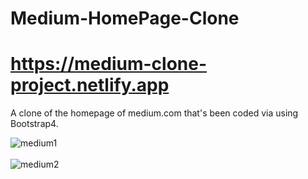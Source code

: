 # Medium-HomePage-Clone
# https://medium-clone-project.netlify.app
A clone of the homepage of medium.com that's been coded via using Bootstrap4.


![medium1](https://i.ibb.co/vqFKgJH/medium1.png)
<br/><br/>
![medium2](https://i.ibb.co/Q8bgKxH/medium2.png)

